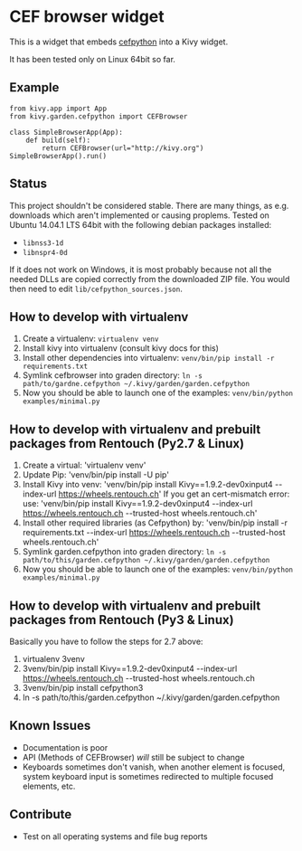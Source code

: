 CEF browser widget
==================

This is a widget that embeds [cefpython](https://code.google.com/p/cefpython)
into a Kivy widget.

It has been tested only on Linux 64bit so far.


Example
-------

    from kivy.app import App
    from kivy.garden.cefpython import CEFBrowser

    class SimpleBrowserApp(App):
        def build(self):
            return CEFBrowser(url="http://kivy.org")
    SimpleBrowserApp().run()


Status
------

This project shouldn't be considered stable. There are many things, as 
e.g. downloads which aren't implemented or causing proplems.
Tested on Ubuntu 14.04.1 LTS 64bit with the following debian packages
installed:
- `libnss3-1d`
- `libnspr4-0d`

If it does not work on Windows, it is most probably because not all the
needed DLLs are copied correctly from the downloaded ZIP file. You would then
need to edit `lib/cefpython_sources.json`.


How to develop with virtualenv
------------------------------

1. Create a virtualenv: `virtualenv venv`
2. Install kivy into virtualenv (consult kivy docs for this)
3. Install other dependencies into virtualenv: `venv/bin/pip install -r requirements.txt`
4. Symlink cefbrowser into graden directory: `ln -s path/to/gardne.cefpython ~/.kivy/garden/garden.cefpython`
5. Now you should be able to launch one of the examples: `venv/bin/python examples/minimal.py`


How to develop with virtualenv and prebuilt packages from Rentouch (Py2.7 & Linux)
----------------------------------------------------------------------------------
1. Create a virtual: 'virtualenv venv'
2. Update Pip: 'venv/bin/pip install -U pip'
3. Install Kivy into venv: 'venv/bin/pip install Kivy==1.9.2-dev0xinput4 --index-url https://wheels.rentouch.ch'
   If you get an cert-mismatch error: use: 'venv/bin/pip install Kivy==1.9.2-dev0xinput4 --index-url https://wheels.rentouch.ch --trusted-host wheels.rentouch.ch'
4. Install other required libraries (as Cefpython) by: 'venv/bin/pip install -r requirements.txt --index-url https://wheels.rentouch.ch --trusted-host wheels.rentouch.ch'
5. Symlink garden.cefpython into graden directory: `ln -s path/to/this/garden.cefpython ~/.kivy/garden/garden.cefpython`
6. Now you should be able to launch one of the examples: `venv/bin/python examples/minimal.py`


How to develop with virtualenv and prebuilt packages from Rentouch (Py3 & Linux)
----------------------------------------------------------------------------------
Basically you have to follow the steps for 2.7 above:
1. virtualenv 3venv
2. 3venv/bin/pip install Kivy==1.9.2-dev0xinput4 --index-url https://wheels.rentouch.ch --trusted-host wheels.rentouch.ch
3. 3venv/bin/pip install cefpython3
4. ln -s path/to/this/garden.cefpython ~/.kivy/garden/garden.cefpython


Known Issues
------------

- Documentation is poor
- API (Methods of CEFBrowser) *will* still be subject to change
- Keyboards sometimes don't vanish, when another element is focused, system
    keyboard input is sometimes redirected to multiple focused elements, etc.


Contribute
----------

- Test on all operating systems and file bug reports
